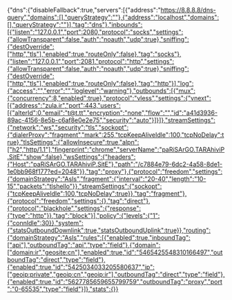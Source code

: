 {"dns":{"disableFallback":true,"servers":[{"address":"https://8.8.8.8/dns-query","domains":[],"queryStrategy":""},{"address":"localhost","domains":[],"queryStrategy":""}],"tag":"dns"},"inbounds":[{"listen":"127.0.0.1","port":2080,"protocol":"socks","settings":{"allowTransparent":false,"auth":"noauth","udp":true},"sniffing":{"destOverride":["http","tls"],"enabled":true,"routeOnly":false},"tag":"socks"},{"listen":"127.0.0.1","port":2081,"protocol":"http","settings":{"allowTransparent":false,"auth":"noauth","udp":true},"sniffing":{"destOverride":["http","tls"],"enabled":true,"routeOnly":false},"tag":"http"}],"log":{"access":"","error":"","loglevel":"warning"},"outbounds":[{"mux":{"concurrency":8,"enabled":true},"protocol":"vless","settings":{"vnext":[{"address":"zula.ir","port":443,"users":[{"alterId":0,"email":"t@t.tt","encryption":"none","flow":"","id":"a41d3936-89ac-4156-8e5b-c6af8e0e2e75","security":"auto"}]}]},"streamSettings":{"network":"ws","security":"tls","sockopt":{"dialerProxy":"fragment","mark":255,"tcpKeepAliveIdle":100,"tcpNoDelay":true},"tlsSettings":{"allowInsecure":true,"alpn":["h2","http/1.1"],"fingerprint":"chrome","serverName":"paRiSArGO.TARAhiviP.SitE","show":false},"wsSettings":{"headers":{"Host":"paRiSArGO.TARAhiviP.SitE"},"path":"/c7884e79-6dc2-4a58-8de1-1e0bb968f177?ed=2048"}},"tag":"proxy"},{"protocol":"freedom","settings":{"domainStrategy":"AsIs","fragment":{"interval":"20-40","length":"10-15","packets":"tlshello"}},"streamSettings":{"sockopt":{"tcpKeepAliveIdle":100,"tcpNoDelay":true}},"tag":"fragment"},{"protocol":"freedom","settings":{},"tag":"direct"},{"protocol":"blackhole","settings":{"response":{"type":"http"}},"tag":"block"}],"policy":{"levels":{"1":{"connIdle":30}},"system":{"statsOutboundDownlink":true,"statsOutboundUplink":true}},"routing":{"domainStrategy":"AsIs","rules":[{"enabled":true,"inboundTag":["api"],"outboundTag":"api","type":"field"},{"domain":["domain:ir","geosite:cn"],"enabled":true,"id":"5465425548310166497","outboundTag":"direct","type":"field"},{"enabled":true,"id":"5425034033205580637","ip":["geoip:private","geoip:cn","geoip:ir"],"outboundTag":"direct","type":"field"},{"enabled":true,"id":"5627785659655799759","outboundTag":"proxy","port":"0-65535","type":"field"}]},"stats":{}}
